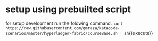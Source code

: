 # setup using prebuilted script
for setup development run the folowing command.
`curl https://raw.githubusercontent.com/gmraza/katacoda-scenarios/master/hyperladger-fabric/courseBase.sh | sh`{{execute}}